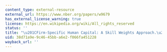 ```yaml
---
content_type: external-resource
external_url: https://www.nber.org/papers/w9679
has_external_license_warning: true
license: https://en.wikipedia.org/wiki/All_rights_reserved
status: ''
title: "\u201CFirm-Specific Human Capital: A Skill Weights Approach.\u201D"
uid: 38d71a9e-9c46-45bb-a6e2-f066fa451228
wayback_url: ''
---
```

